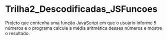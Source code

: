 # Trilha2_Descodificadas_JSFuncoes
Projeto que contenha uma função JavaScript em que o usuário informe 5 números e o programa calcule a média aritmética desses números e mostre o resultado.
